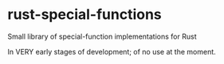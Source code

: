 # rust-special-functions
Small library of special-function implementations for Rust

In VERY early stages of development; of no use at the moment.
